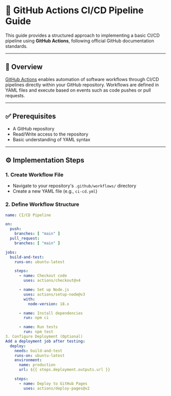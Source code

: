 # 🚀 GitHub Actions CI/CD Pipeline Guide

This guide provides a structured approach to implementing a basic CI/CD pipeline using **GitHub Actions**, following official GitHub documentation standards.

---

## 📌 Overview

[GitHub Actions](https://docs.github.com/en/actions) enables automation of software workflows through CI/CD pipelines directly within your GitHub repository. Workflows are defined in YAML files and execute based on events such as code pushes or pull requests.

---

## ✅ Prerequisites

- A GitHub repository
- Read/Write access to the repository
- Basic understanding of YAML syntax

---

## ⚙️ Implementation Steps

### 1. Create Workflow File

- Navigate to your repository's `.github/workflows/` directory  
- Create a new YAML file (e.g., `ci-cd.yml`)

### 2. Define Workflow Structure

```yaml
name: CI/CD Pipeline

on:
  push:
    branches: [ "main" ]
  pull_request:
    branches: [ "main" ]

jobs:
  build-and-test:
    runs-on: ubuntu-latest

    steps:
      - name: Checkout code
        uses: actions/checkout@v4

      - name: Set up Node.js
        uses: actions/setup-node@v3
        with:
          node-version: 18.x

      - name: Install dependencies
        run: npm ci

      - name: Run tests
        run: npm test
3. Configure Deployment (Optional)
Add a deployment job after testing:
  deploy:
    needs: build-and-test
    runs-on: ubuntu-latest
    environment:
      name: production
      url: ${{ steps.deployment.outputs.url }}

    steps:
      - name: Deploy to GitHub Pages
        uses: actions/deploy-pages@v2

